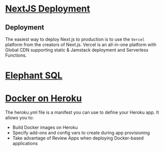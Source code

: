 # [NextJS Deployment](https://nextjs.org/docs/deployment)

## Deployment

The easiest way to deploy Next.js to production is to use the ```Vercel``` platform from the creators of Next.js. Vercel is an all-in-one platform with Global CDN supporting static & Jamstack deployment and Serverless Functions.

# [Elephant SQL](https://www.elephantsql.com/)

# [Docker on Heroku](https://devcenter.heroku.com/articles/build-docker-images-heroku-yml)

The heroku.yml file is a manifest you can use to define your Heroku app. It allows you to:

- Build Docker images on Heroku
- Specify add-ons and config vars to create during app provisioning
- Take advantage of Review Apps when deploying Docker-based applications